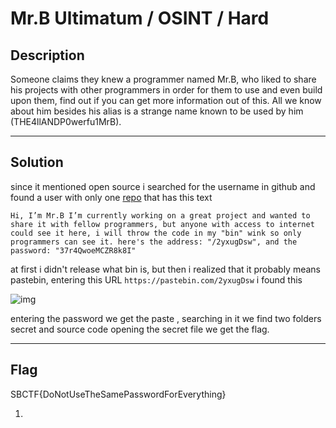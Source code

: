 # Mr.B Ultimatum / OSINT / Hard

## Description

Someone claims they knew a programmer named Mr.B, who liked to share  his projects with other programmers in order for them to use and even  build upon them, find out if you can get more information out of this. All we know about him besides his alias is a strange name known to be  used by him (THE4llANDP0werfu1MrB).

---

## Solution

since it mentioned open source i searched for the username in github and found a user with only one [repo](https://github.com/THE4llANDP0werfu1MrB/THE4llANDP0werfu1MrB) that has this text

```
Hi, I’m Mr.B I’m currently working on a great project and wanted to share it with fellow programmers, but anyone with access to internet could see it here, i will throw the code in my "bin" wink so only programmers can see it. here's the address: "/2yxugDsw", and the password: "37r4QwoeMCZR8k8I"
```

at first i didn't release what bin is, but then i realized that it probably means pastebin, entering this URL `https://pastebin.com/2yxugDsw` i found this

![img](https://i.imgur.com/xMjmzWF.png)

entering the password we get the paste , searching in it we find two folders secret and source code opening the secret file we get the flag. 

---

## Flag

SBCTF{DoNotUseTheSamePasswordForEverything}

1. 